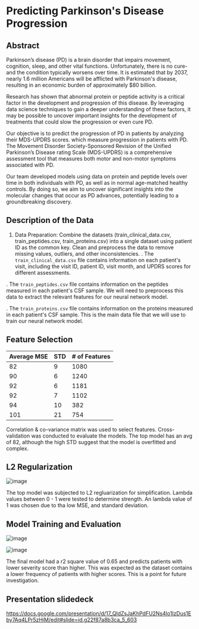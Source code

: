 # Predicting Parkinson's Disease Progression

## Abstract
Parkinson’s disease (PD) is a brain disorder that impairs movement, cognition, sleep, and other vital functions. Unfortunately, there is no cure- and the condition typically worsens over time. It is estimated that by 2037, nearly 1.6 million Americans will be afflicted with Parkinson's disease, resulting in an economic burden of approximately $80 billion.

Research has shown that abnormal protein  or peptide activity is a critical factor in the development and progression of this disease. By leveraging data science techniques to gain a deeper understanding of these factors, it may be possible to uncover important insights for the development of treatments that could slow the progression or even cure PD.

Our objective is to predict the progression of PD in patients by analyzing their MDS-UPDRS scores. which measure progression in patients with PD. The Movement Disorder Society-Sponsored Revision of the Unified Parkinson’s Disease rating Scale (MDS-UPDRS) is a comprehensive assessment tool that measures both motor and non-motor symptoms associated with PD.

Our team developed models using data on protein and peptide levels over time in both individuals with PD, as well as in normal age-matched healthy controls. By doing so, we aim to uncover significant insights into the molecular changes that occur as PD advances, potentially leading to a groundbreaking discovery.

## Description of the Data

1. Data Preparation: Combine the datasets (train_clinical_data.csv, train_peptides.csv, train_proteins.csv) into a single dataset using patient ID as the common key. Clean and preprocess the data to remove missing values, outliers, and other inconsistencies.
  . The `train_clinical_data.csv` file contains information on each patient's visit, including the visit ID, patient ID, visit month, and UPDRS scores for     different assessments.

  . The `train_peptides.csv` file contains information on the peptides measured in each patient's CSF sample. We will need to preprocess this data to           extract the relevant features for our neural network model.

  . The `train_proteins.csv` file contains information on the proteins measured in each patient's CSF sample. This is the main data file that we will use       to train our neural network model.

## Feature Selection

| Average MSE | STD | # of Features |
|-------------|-----|---------------|
| 82          | 9   | 1080          |
| 90          | 6   | 1240          |
| 92          | 6   | 1181          |
| 92          | 7   | 1102          |
| 94          | 10  | 382           |
| 101         | 21  | 754           |

Correlation & co-variance matrix was used to select features. Cross-validation was conducted to evaluate the models. The top model has an avg of 82, although the high STD suggest that the model is overfitted and complex. 

## L2 Regularization

![image](https://user-images.githubusercontent.com/89043234/232931273-0ca49861-922d-40bd-8d6c-a20b61e46c92.png)

The top model was subjected to L2 regluarization for simplification. Lambda values between 0 - 1 were tested to determine strength. An lambda value of 1 was chosen due to tha low MSE, and standard deviation. 

## Model Training and Evaluation

![image](https://user-images.githubusercontent.com/89043234/232931572-0ddb7fd8-bf13-4542-af9f-88bd728e67f7.png)

![image](https://user-images.githubusercontent.com/89043234/232935077-f9a46b79-8ad0-4d53-a736-62156294d3fd.png)

The final model had a r2 square value of 0.65 and predicts patients with lower severity score than higher. This was expected as the dataset contains a lower frequency of patients with higher scores. This is a point for future investigation. 

## Presentation slidedeck
https://docs.google.com/presentation/d/17_QldZsJaKhPdFU2Ns4lo1IzDus1Eby7Aq4LPr5zHiM/edit#slide=id.g22f87a8b3ca_5_603












